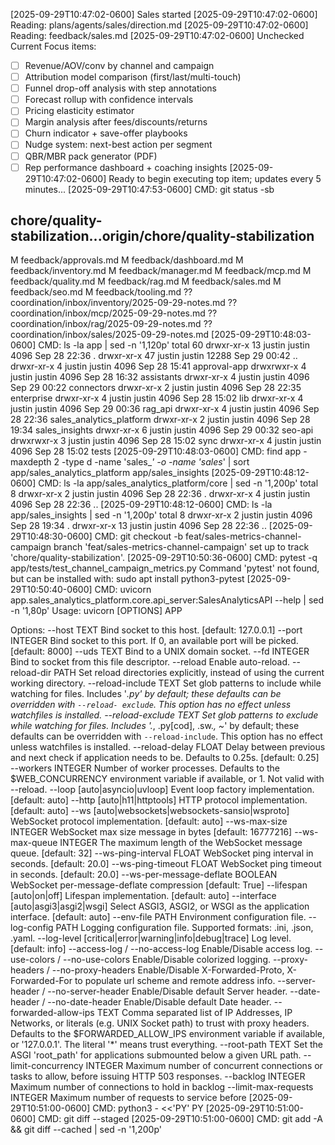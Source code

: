 [2025-09-29T10:47:02-0600] Sales started
[2025-09-29T10:47:02-0600] Reading: plans/agents/sales/direction.md
[2025-09-29T10:47:02-0600] Reading: feedback/sales.md
[2025-09-29T10:47:02-0600] Unchecked Current Focus items:
- [ ] Revenue/AOV/conv by channel and campaign
- [ ] Attribution model comparison (first/last/multi-touch)
- [ ] Funnel drop-off analysis with step annotations
- [ ] Forecast rollup with confidence intervals
- [ ] Pricing elasticity estimator
- [ ] Margin analysis after fees/discounts/returns
- [ ] Churn indicator + save-offer playbooks
- [ ] Nudge system: next-best action per segment
- [ ] QBR/MBR pack generator (PDF)
- [ ] Rep performance dashboard + coaching insights
[2025-09-29T10:47:02-0600] Ready to begin executing top item; updates every 5 minutes...
[2025-09-29T10:47:53-0600] CMD: git status -sb
## chore/quality-stabilization...origin/chore/quality-stabilization
 M feedback/approvals.md
 M feedback/dashboard.md
 M feedback/inventory.md
 M feedback/manager.md
 M feedback/mcp.md
 M feedback/quality.md
 M feedback/rag.md
 M feedback/sales.md
 M feedback/seo.md
 M feedback/tooling.md
?? coordination/inbox/inventory/2025-09-29-notes.md
?? coordination/inbox/mcp/2025-09-29-notes.md
?? coordination/inbox/rag/2025-09-29-notes.md
?? coordination/inbox/sales/2025-09-29-notes.md
[2025-09-29T10:48:03-0600] CMD: ls -la app | sed -n '1,120p'
total 60
drwxr-xr-x 13 justin justin  4096 Sep 28 22:36 .
drwxr-xr-x 47 justin justin 12288 Sep 29 00:42 ..
drwxr-xr-x  4 justin justin  4096 Sep 28 15:41 approval-app
drwxrwxr-x  4 justin justin  4096 Sep 28 16:32 assistants
drwxr-xr-x  4 justin justin  4096 Sep 29 00:22 connectors
drwxr-xr-x  2 justin justin  4096 Sep 28 22:35 enterprise
drwxr-xr-x  4 justin justin  4096 Sep 28 15:02 lib
drwxr-xr-x  4 justin justin  4096 Sep 29 00:36 rag_api
drwxr-xr-x  4 justin justin  4096 Sep 28 22:36 sales_analytics_platform
drwxr-xr-x  2 justin justin  4096 Sep 28 19:34 sales_insights
drwxr-xr-x  6 justin justin  4096 Sep 29 00:32 seo-api
drwxrwxr-x  3 justin justin  4096 Sep 28 15:02 sync
drwxr-xr-x  4 justin justin  4096 Sep 28 15:02 tests
[2025-09-29T10:48:03-0600] CMD: find app -maxdepth 2 -type d -name 'sales_*' -o -name 'sales*' | sort
app/sales_analytics_platform
app/sales_insights
[2025-09-29T10:48:12-0600] CMD: ls -la app/sales_analytics_platform/core | sed -n '1,200p'
total 8
drwxr-xr-x 2 justin justin 4096 Sep 28 22:36 .
drwxr-xr-x 4 justin justin 4096 Sep 28 22:36 ..
[2025-09-29T10:48:12-0600] CMD: ls -la app/sales_insights | sed -n '1,200p'
total 8
drwxr-xr-x  2 justin justin 4096 Sep 28 19:34 .
drwxr-xr-x 13 justin justin 4096 Sep 28 22:36 ..
[2025-09-29T10:48:30-0600] CMD: git checkout -b feat/sales-metrics-channel-campaign
branch 'feat/sales-metrics-channel-campaign' set up to track 'chore/quality-stabilization'.
[2025-09-29T10:50:36-0600] CMD: pytest -q app/tests/test_channel_campaign_metrics.py
Command 'pytest' not found, but can be installed with:
sudo apt install python3-pytest
[2025-09-29T10:50:40-0600] CMD: uvicorn app.sales_analytics_platform.core.api_server:SalesAnalyticsAPI --help | sed -n '1,80p'
Usage: uvicorn [OPTIONS] APP

Options:
  --host TEXT                     Bind socket to this host.  [default:
                                  127.0.0.1]
  --port INTEGER                  Bind socket to this port. If 0, an available
                                  port will be picked.  [default: 8000]
  --uds TEXT                      Bind to a UNIX domain socket.
  --fd INTEGER                    Bind to socket from this file descriptor.
  --reload                        Enable auto-reload.
  --reload-dir PATH               Set reload directories explicitly, instead
                                  of using the current working directory.
  --reload-include TEXT           Set glob patterns to include while watching
                                  for files. Includes '*.py' by default; these
                                  defaults can be overridden with `--reload-
                                  exclude`. This option has no effect unless
                                  watchfiles is installed.
  --reload-exclude TEXT           Set glob patterns to exclude while watching
                                  for files. Includes '.*, .py[cod], .sw.*,
                                  ~*' by default; these defaults can be
                                  overridden with `--reload-include`. This
                                  option has no effect unless watchfiles is
                                  installed.
  --reload-delay FLOAT            Delay between previous and next check if
                                  application needs to be. Defaults to 0.25s.
                                  [default: 0.25]
  --workers INTEGER               Number of worker processes. Defaults to the
                                  $WEB_CONCURRENCY environment variable if
                                  available, or 1. Not valid with --reload.
  --loop [auto|asyncio|uvloop]    Event loop factory implementation.
                                  [default: auto]
  --http [auto|h11|httptools]     HTTP protocol implementation.  [default:
                                  auto]
  --ws [auto|websockets|websockets-sansio|wsproto]
                                  WebSocket protocol implementation.
                                  [default: auto]
  --ws-max-size INTEGER           WebSocket max size message in bytes
                                  [default: 16777216]
  --ws-max-queue INTEGER          The maximum length of the WebSocket message
                                  queue.  [default: 32]
  --ws-ping-interval FLOAT        WebSocket ping interval in seconds.
                                  [default: 20.0]
  --ws-ping-timeout FLOAT         WebSocket ping timeout in seconds.
                                  [default: 20.0]
  --ws-per-message-deflate BOOLEAN
                                  WebSocket per-message-deflate compression
                                  [default: True]
  --lifespan [auto|on|off]        Lifespan implementation.  [default: auto]
  --interface [auto|asgi3|asgi2|wsgi]
                                  Select ASGI3, ASGI2, or WSGI as the
                                  application interface.  [default: auto]
  --env-file PATH                 Environment configuration file.
  --log-config PATH               Logging configuration file. Supported
                                  formats: .ini, .json, .yaml.
  --log-level [critical|error|warning|info|debug|trace]
                                  Log level. [default: info]
  --access-log / --no-access-log  Enable/Disable access log.
  --use-colors / --no-use-colors  Enable/Disable colorized logging.
  --proxy-headers / --no-proxy-headers
                                  Enable/Disable X-Forwarded-Proto,
                                  X-Forwarded-For to populate url scheme and
                                  remote address info.
  --server-header / --no-server-header
                                  Enable/Disable default Server header.
  --date-header / --no-date-header
                                  Enable/Disable default Date header.
  --forwarded-allow-ips TEXT      Comma separated list of IP Addresses, IP
                                  Networks, or literals (e.g. UNIX Socket
                                  path) to trust with proxy headers. Defaults
                                  to the $FORWARDED_ALLOW_IPS environment
                                  variable if available, or '127.0.0.1'. The
                                  literal '*' means trust everything.
  --root-path TEXT                Set the ASGI 'root_path' for applications
                                  submounted below a given URL path.
  --limit-concurrency INTEGER     Maximum number of concurrent connections or
                                  tasks to allow, before issuing HTTP 503
                                  responses.
  --backlog INTEGER               Maximum number of connections to hold in
                                  backlog
  --limit-max-requests INTEGER    Maximum number of requests to service before
[2025-09-29T10:51:00-0600] CMD: python3 - <<'PY'
PY
[2025-09-29T10:51:00-0600] CMD: git diff --staged
[2025-09-29T10:51:00-0600] CMD: git add -A && git diff --cached | sed -n '1,200p'
